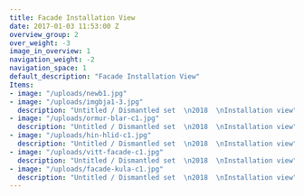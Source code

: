 ```yaml
---
title: Facade Installation View
date: 2017-01-03 11:53:00 Z
overview_group: 2
over_weight: -3
image_in_overview: 1
navigation_weight: -2
navigation_space: 1
default_description: "Facade Installation View"
Items:
- image: "/uploads/newb1.jpg"
- image: "/uploads/imgbja1-3.jpg"
  description: "Untitled / Dismantled set  \n2018  \nInstallation view"
- image: "/uploads/ormur-blar-c1.jpg"
  description: "Untitled / Dismantled set  \n2018  \nInstallation view"
- image: "/uploads/hin-hlid-c1.jpg"
  description: "Untitled / Dismantled set  \n2018  \nInstallation view"
- image: "/uploads/vitt-facade-c1.jpg"
  description: "Untitled / Dismantled set  \n2018  \nInstallation view"
- image: "/uploads/facade-kula-c1.jpg"
  description: "Untitled / Dismantled set  \n2018  \nInstallation view"
---
```

